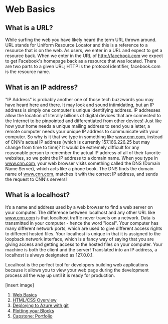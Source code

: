 # Web Basics
## What is a URL?
While surfing the web you have likely heard the term URL thrown around. URL stands for Uniform Resource Locator and this is a reference to a resource that is on the web. As users, we enter in a URL and expect to get a resource back. When we enter in the URL of http://facebook.com we expect to get Facebook's homepage back as a resource that was located. There are two parts to a given URL; HTTP is the protocol identifier, facebook.com is the resource name. 

## What is an IP address?
"IP Address" is probably another one of those tech buzzwords you may have heard here and there. It may look and sound intimidating, but an IP address is simply one computer's unique identifying address.  IP addresses allow the location of literally billions of digital devices that are connected to the Internet to be pinpointed and differentiated from other devices! Just like how your home needs a unique mailing address to send you a letter, a remote computer needs your unique IP address to communicate with your computer. So why is it that we type in something like www.cnn.com, instead of CNN's actual IP address (which is currently 157.166.226.25 but may change from time to time)? It would be extremely difficult for any reasonable person to remember the actual IP address of all of their favorite websites, so we point the IP address to a domain name. When you type in www.cnn.com, your web browser visits something called the DNS (Domain Name Server), which acts like a phone book. The DNS finds the domain name of www.cnn.com, matches it with the correct IP address, and sends the request to CNN's servers!

## What is a localhost?
It’s a name and address used by a web browser to find a web server on your computer. The difference between localhost and any other URL like www.cnn.com is that localhost traffic never travels on a network. Data is transmitted in your computer - hence the word "local". Your computer has many different network ports, which are used to give different access rights to different hosted files. Your localhost is unique in that it is assigned to the loopback network interface, which is a fancy way of saying that you are giving access and getting access to the hosted files on your computer. Your machine is both the client and the server! Translated into an IP address, a localhost is always designated as 127.0.0.1.

Localhost is the perfect tool for developers building web applications because it allows you to view your web page during the development process all the way up until it is ready for production.

[insert image]

1. [Web Basics](./web_basics.md)
2. [HTML/CSS Overview](./html_css.md)
3. [Deploying to Azure with git](./deploy.md)
4. [Plotting your Blocks](./plotting_your_blox.md)
5. [Capstone: Portfolio](./portfolio.md)
